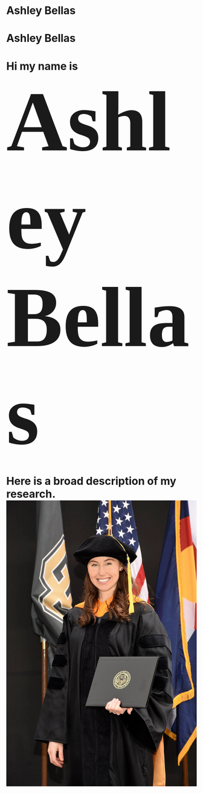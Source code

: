# Ashley Bellas
<h1>Ashley Bellas<h1>

Hi my name is <span style="font-family:Papyrus; font-size:8em;">Ashley Bellas</span>

Here is a broad description of my research. ![GitHub Logo](3_highres.jpg)
